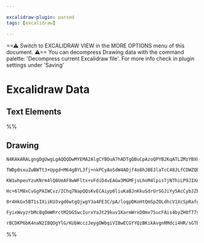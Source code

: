 ```yaml
---

excalidraw-plugin: parsed
tags: [excalidraw]

---
```

==⚠  Switch to EXCALIDRAW VIEW in the MORE OPTIONS menu of this document. ⚠== You can decompress Drawing data with the command palette: 'Decompress current Excalidraw file'. For more info check in plugin settings under 'Saving'


# Excalidraw Data
## Text Elements
%%
## Drawing
```compressed-json
N4KAkARALgngDgUwgLgAQQQDwMYEMA2AlgCYBOuA7hADTgQBuCpAzoQPYB2KqATLZMzYBXUtiRoIACyhQ4zZAHoFAc0JRJQgEYA6bGwC2CgF7N6hbEcK4OCtptbErHALRY8RMpWdx8Q1TdIEfARcZgRmBShcZQUebQBmbQAGGjoghH0EDihmbgBtcDBQMBKIEm4IAHEAWQBHAHlCZwA5AEkAUQB2AAVu5wBGWoAJZ27OgFVa1JLIWEQKjM0EYmJc

TWDp0sxuZwBWTt3+Upgd+M64gBYL3fj+nkPCyAoSdW4ADjf4o8hJBEJlaTcC48JLfCDWZQbNCgx4QZhQUhsADWCAAwmx8GxSBUAMT9BD4/GbSCaXDYJHKRFCDjEdGY7ESBHWZhwXCBbLEiAAM0I+HwAGVYFD0IIPJz4YiUQB1F6Sbh8WES5EIQUwYVwjHlMFUgEccK5ND9MFsVnYNQnQ1JGEzCCU4RwVrEA2oPIAXTBXPImUd3A4Qj5YMINKwFVw

KW1whpeuYzuKNrm4lQ8UeAF8wWFltx+vFdiD4vEAGw3MGMFjsLhoM4lpisTjNThiLP9JIXACcRdbgeYABF0lBM2gEUIEGDNJHiO1gplss6/QHYUI4Kt+8Qs+d4q3W28Lrdbg8bUQOEjff78GDMeSB6guQQwun3ImCjMwEbHi/Hq7CmnCnHIOUJEIABW8TYLsrRvM4UBCJU/IAEoXJ0mDbvUzgAFqcgmFSergmSctsaDODwnRvGCFqoM48T3NoVw3

Hc+6lM8xCvGgPAIWCvz/IChq7NapQQsKvECAiyp0liuKaBJnKkuSdrUrSGJiYy5AcCybJZFAnI8nyqrqqKWqKsJ0qyvK6aGSqQqJhqYoRn4kjRs6gkQCaZLmlmVpgrJDpOvk7qwth3qrmgc5nrCQbECGEi4P0nJUlG+onvONoZoFqB3Ekuz7EkG70ZApa1hWSYFtWZZ1g2ib9G8PC3ERtxdr2wQrtwQ4jrCY5yZOGTqbOp5gouy5Xv066btuVxJJ

0r4HkGx5BT1sIXiiKU3vgd6wtgQjwgY3a4FE3C/pA/logpDKoHtQmSpZOLdhcV1XcSpRafguIAILdi9L13ZAHA4Yd9K4p0T3/f9EBvimqZgl9uEzXyX7gL5kC4HAcCCttiZxtAvyQ+gRAAhpRwMIQCAUAAQmSFKxfJv0SDiXI07TmwQGtpDslArT9vogrnaJx0QHiBJ8/TjPM6zGQkzJ5NcxUTIqayzMCyIQtswAYryAoWRUemrnjgvqcL7NmTKT

FyixWvyzrbMc8qOmWRrctM2bGSwcIurxYaJt29kuv1KarmWrxDOmx7SucFAis4byZH0f77ss0H2T8oQRiJiCbsKxkAAqWBQE92MFRAwRcrjhRR6netslnTNsBQvy4ClwUp/b+jtDST0V1XIQpeCrf08w2CInyAAaTZjXjPd9/gACa3AFgWSTaBlFwFm8Bx40YbAGLtsL0AQw5Zl+9eBw7472RU5P05SJDx4nCUhaU58U4pJ2wkTGIdziqKtu/7+c

rBCDKP6bK4naN2IBQDgYlG/KUbWcczJeygOWbqiVIBwECGYYQzBKikAvgnRMdci4HR/sGTBHBlAbxtFkNYwQUrNTBNgIgcAmqkGHODb6DCmGwmEFAQ8iZmp7yLnYQCCBsA5H5F9OA1Q2DhSbhQq8S0wjgAgdyXk4RdqgxTEAA===
```
%%